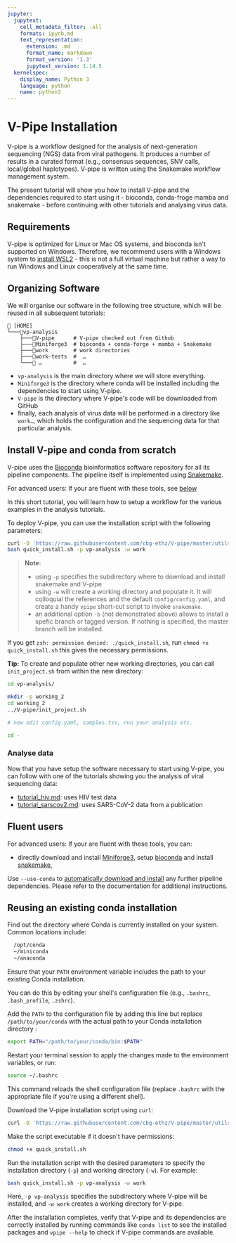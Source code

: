 ```yaml
---
jupyter:
  jupytext:
    cell_metadata_filter: -all
    formats: ipynb,md
    text_representation:
      extension: .md
      format_name: markdown
      format_version: '1.3'
      jupytext_version: 1.14.5
  kernelspec:
    display_name: Python 3
    language: python
    name: python3
---
```


<!-- markdownlint-configure-file { "MD010": { "ignore_code_languages" : [ "tsv", "bash" ] } } -->
# V-Pipe Installation

V-pipe is a workflow designed for the analysis of next-generation sequencing (NGS) data from viral pathogens. It produces a number of results in a curated format (e.g., consensus sequences, SNV calls, local/global haplotypes). V-pipe is written using the Snakemake workflow management system.

The present tutorial will show you how to install V-pipe and the dependencies required to start using it - bioconda, conda-froge mamba and snakemake - before continuing with other tutorials and analysing virus data.

## Requirements

V-pipe is optimized for Linux or Mac OS systems, and bioconda isn't supported on Windows. Therefore, we recommend users with a Windows system to [install WSL2](https://learn.microsoft.com/en-us/windows/wsl/install) - this is not a full virtual machine but rather a way to run Windows and Linux cooperatively at the same time.


## Organizing Software

We will organise our software in the following tree structure, which will be reused in all subsequent tutorials:

```text
📁 [HOME]
└───📁vp-analysis
    ├───📁V-pipe      # V-pipe checked out from Github
    ├───📁Miniforge3  # bioconda + conda-forge + mamba + Snakemake
    ├───📁work        # work directories
    ├───📁work-tests  #  …
    └───📁 …          #  …
```

- `vp-analysis` is the main directory where we will store everything.
- `Miniforge3` is the directory where conda will be installed including the dependencies to start using V-pipe.
- `V-pipe` is the directory where V-pipe's code will be downloaded from GitHub
- finally, each analysis of virus data will be performed in a directory like `work…`, which holds the configuration and the sequencing data for that particular analysis.


## Install V-pipe and conda from scratch

V-pipe uses the [Bioconda](https://bioconda.github.io/) bioinformatics software repository for all its pipeline components. The pipeline itself is implemented using [Snakemake](https://snakemake.readthedocs.io/en/stable/).

For advanced users: If your are fluent with these tools, see [below](#fluent-users)

In this short tutorial, you will learn how to setup a workflow for the various examples in the analysis tutorials.

To deploy V-pipe, you can use the installation script with the following parameters:

```bash
curl -O 'https://raw.githubusercontent.com/cbg-ethz/V-pipe/master/utils/quick_install.sh'
bash quick_install.sh -p vp-analysis -w work
```

> **Note**:
> * using `-p` specifies the subdirectory where to download and install snakemake and V-pipe
> * using `-w` will create a working directory and populate it. It will colloquial the references and the default `config/config.yaml`, and create a handy `vpipe` short-cut script to invoke `snakemake`.
> * an additional option `-b` (not demonstrated above) allows to install a spefic branch or tagged version. If nothing is specified, the master branch will be installed.

If you get `zsh: permission denied: ./quick_install.sh`, run `chmod +x quick_install.sh` this gives the necessary permissions.


**Tip:** To create and populate other new working directories, you can call `init_project.sh` from within the new directory:

```bash
cd vp-analysis/

mkdir -p working_2
cd working_2
../V-pipe/init_project.sh

# now edit config.yaml, samples.tsv, run your analysis etc.

cd -
```

### Analyse data

Now that you have setup the software necessary to start using V-pipe, you can follow with one of the tutorials showing you the analysis of viral sequencing data:

- [tutorial_hiv.md](tutorial_hiv.md): uses HIV test data
- [tutorial_sarscov2.md](tutorial_sarscov2.md): uses SARS-CoV-2 data from a publication


## Fluent users

For advanced users: If your are fluent with these tools, you can:

* directly download and install [Miniforge3](https://github.com/conda-forge/miniforge#Download), setup [bioconda](https://bioconda.github.io/index.html#usage) and install [snakemake](https://snakemake.readthedocs.io/en/stable/getting_started/installation.html#installation-via-conda),

Use `--use-conda` to [automatically download and install](https://snakemake.readthedocs.io/en/stable/snakefiles/deployment.html#integrated-package-management) any further pipeline dependencies. Please refer to the documentation for additional instructions.


## Reusing an existing conda installation

Find out the directory where Conda is currently installed on your system. Common locations include:

```bash
  /opt/conda
  ~/miniconda
  ~/anaconda
  ```

Ensure that your `PATH` environment variable includes the path to your existing Conda installation. 

You can do this by editing your shell's configuration file (e.g., `.bashrc`, `.bash_profile`, `.zshrc`).

Add the `PATH` to the configuration file by adding this line but replace `/path/to/your/conda` with the actual path to your Conda installation directory :

```bash
export PATH="/path/to/your/conda/bin:$PATH"
```

Restart your terminal session to apply the changes made to the environment variables, or run:

```bash
source ~/.bashrc
```

This command reloads the shell configuration file (replace `.bashrc` with the appropriate file if you're using a different shell).

Download the V-pipe installation script using `curl`:

```bash
curl -O 'https://raw.githubusercontent.com/cbg-ethz/V-pipe/master/utils/quick_install.sh'
```

Make the script executable if it doesn't have permissions:

```bash
chmod +x quick_install.sh
```

Run the installation script with the desired parameters to specify the installation directory (`-p`) and working directory (`-w`). For example:

```bash
bash quick_install.sh -p vp-analysis -w work
```

Here, `-p vp-analysis` specifies the subdirectory where V-pipe will be installed, and `-w work` creates a working directory for V-pipe.

After the installation completes, verify that V-pipe and its dependencies are correctly installed by running commands like `conda list` to see the installed packages and `vpipe --help` to check if V-pipe commands are available.
